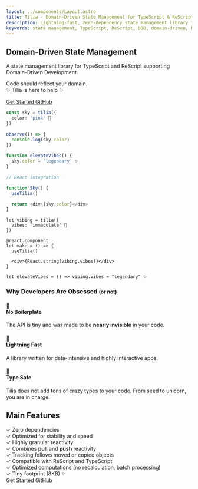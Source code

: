 ```yaml
---
layout: ../components/Layout.astro
title: Tilia - Domain-Driven State Management for TypeScript & ReScript
description: Lightning-fast, zero-dependency state management library for TypeScript and ReScript. Minimalist API with type safety and FRP helpers for modern, domain-driven web applications.
keywords: state management, TypeScript, ReScript, DDD, domain-driven, React, JavaScript, reactive programming, FRP, proxy tracking, zero dependencies, performance, pull reactivity, push reactivity
---
```


<section class="intro wide-comment">
  <div class="space-y-6">
    <h1
      class="text-3xl xl:text-4xl font-black text-transparent bg-clip-text bg-gradient-to-r from-yellow-200 to-cyan-100 mt-16">
      Domain-Driven State Management
    </h1>
    <p class="text-xl font-medium text-white/80">
      A state management library for TypeScript and ReScript supporting Domain-Driven Development.
    </p>
    <p class="rainbow">Code should reflect your domain. <br/>✨ Tilia is here to help ✨</p>
    <div class="flex flex-row space-x-4 justify-center gap-4 mt-16">
      <a href="/docs"
        class="bg-gradient-to-r from-green-400 to-blue-500 px-6 py-3 rounded-full font-bold hover:scale-105 transform transition">
        Get Started
      </a>
      <a href="https://github.com/tiliajs/tilia"
        class="border-2 border-white/50 px-6 py-3 rounded-full font-bold hover:bg-white/20 transition">
        GitHub
      </a>
    </div>
  </div>
  <div>

```typescript
const sky = tilia({
  color: 'pink' 🌈
})

observe(() => {
  console.log(sky.color)
})

function elevateVibes() {
  sky.color = 'legendary' ✨
}

// React integration

function Sky() {
  useTilia()

  return <div>{sky.color}</div>
}
```

```rescript
let vibing = tilia({
  vibes: "immaculate" 🌈
})

@react.component
let make = () => {
  useTilia()

  <div>{React.string(vibing.vibes)}</div>
}

let elevateVibes = () => vibing.vibes = "legendary" ✨

```

  </div>
</section>

<section class="bg-black/10 py-16">
  <div class="container mx-auto px-6 text-center">
    <h3 class="text-2xl md:text-3xl font-bold mb-8 text-transparent bg-clip-text bg-gradient-to-r from-blue-300 to-amber-200">
      Why Developers Are Obsessed <small class="text-cyan-200 opacity-40">(or not)</small>
    </h3>
    <div class="grid md:grid-cols-3 gap-8">
      <div class="bg-black/20 p-6 rounded-xl hover:scale-105 transition transform">
        <h4 class="text-xl font-bold mb-4">🌱<br/>No Boilerplate</h4>
        <p class="text-sm">The API is tiny and was made to be <strong class="text-black/40 drop-shadow-lg drop-shadow-cyan-200/20">nearly invisible</strong> in your code.</p>
      </div>
      <div class="bg-black/20 p-6 rounded-xl hover:scale-105 transition transform">
        <h4 class="text-xl font-bold mb-4">🚀<br/> Lightning Fast</h4>
        <p class="text-sm">A library written for data-intensive and highly interactive apps.</p>
      </div>
      <div class="bg-black/20 p-6 rounded-xl hover:scale-105 transition transform">
        <h4 class="text-xl font-bold mb-4">🌈<br/> Type Safe</h4>
        <p class="text-sm">Tilia does not add tons of crazy types to your code. From seed to unicorn, you are in charge.</p>
      </div>
      <div class="bg-black/20 backdrop-blur-lg rounded-xl md:p-8 p-4 border border-white/20 md:col-span-3">
        <h2 class="text-3xl font-bold mb-6 text-transparent bg-clip-text bg-gradient-to-r from-green-400 to-blue-500">
          Main Features
        </h2>
        <div class="grid lg:grid-cols-2 lg:gap-6 gap-3">
          <div class="space-y-3">
            <div class="flex items-center space-x-2">
              <span class="text-green-400">✓</span>
              <span class="font-bold text-green-300">Zero dependencies</span>
            </div>
            <div class="flex items-center space-x-2">
              <span class="text-green-400">✓</span>
              <span>Optimized for stability and speed</span>
            </div>
            <div class="flex items-center space-x-2">
              <span class="text-green-400">✓</span>
              <span>Highly granular reactivity</span>
            </div>
            <div class="flex items-center space-x-2">
              <span class="text-green-400">✓</span>
              <span>Combines <strong>pull</strong> and <strong>push</strong> reactivity</span>
            </div>
          </div>
          <div class="space-y-3">
            <div class="flex items-center space-x-2">
              <span class="text-green-400">✓</span>
              <span>Tracking follows moved or copied objects</span>
            </div>
            <div class="flex items-center space-x-2">
              <span class="text-green-400">✓</span>
              <span>Compatible with ReScript and TypeScript</span>
            </div>
            <div class="flex items-center space-x-2">
              <span class="text-green-400">✓</span>
              <span>Optimized computations (no recalculation, batch processing)</span>
            </div>
            <div class="flex items-center space-x-2">
              <span class="text-green-400">✓</span>
              <span>Tiny footprint (8KB) ✨</span>
            </div>
          </div>
        </div>
      </div>
    </div>
    <div class="flex justify-center items-center w-full">
      <div class="flex flex-row gap-4 w-full m-8 max-w-96 justify-evenly">
        <a href="/docs"
          class="bg-gradient-to-r from-green-400/90 to-blue-500/80 px-6 py-3 rounded-full font-bold hover:scale-105 transform transition">
          Get Started
        </a>
        <a href="https://github.com/tiliajs/tilia"
          class="border-2 border-white/50 px-6 py-3 rounded-full font-bold hover:bg-white/20 transition">
          GitHub
        </a>
      </div>
    </div>

  </div>

</section>

</div>
